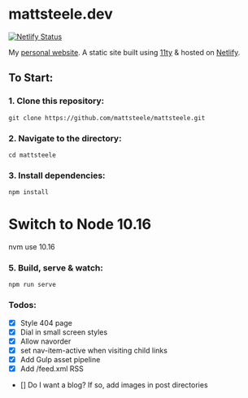 # mattsteele.dev

[![Netlify Status](https://api.netlify.com/api/v1/badges/21825428-ad07-4f65-b2a0-fd72783f8747/deploy-status)](https://app.netlify.com/sites/peaceful-albattani-1d96dc/deploys)

My [personal website](https://mattsteele.dev). A static site built using [11ty](https://github.com/11ty/eleventy) &amp; hosted on [Netlify](https://netlify.com/).


## To Start:

### 1. Clone this repository:

```
git clone https://github.com/mattsteele/mattsteele.git
```


### 2. Navigate to the directory:

```
cd mattsteele
```

### 3. Install dependencies:

```
npm install
```

# Switch to Node 10.16
nvm use 10.16


### 5. Build, serve & watch:

```
npm run serve
```

### Todos:
- [x] Style 404 page
- [x] Dial in small screen styles
- [x] Allow navorder
- [x] set nav-item-active when visiting child links
- [x] Add Gulp asset pipeline
- [x] Add /feed.xml RSS
- [] Do I want a blog? If so, add images in post directories

